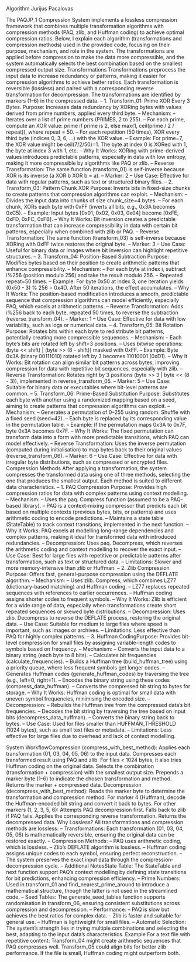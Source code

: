Algorithm Jurijus Pacalovas

The PAQJP_1 Compression System implements a lossless compression framework that combines multiple transformation algorithms with compression methods (PAQ, zlib, and Huffman coding) to achieve optimal compression ratios. Below, I explain each algorithm (transformations and compression methods) used in the provided code, focusing on their purpose, mechanism, and role in the system. The transformations are applied before compression to make the data more compressible, and the system automatically selects the best combination based on the smallest compressed output size. Transformations Transformations preprocess the input data to increase redundancy or patterns, making it easier for compression algorithms to achieve better ratios. Each transformation is reversible (lossless) and paired with a corresponding reverse transformation for decompression. The transformations are identified by markers (1–6) in the compressed data. – 1. Transform_01: Prime XOR Every 3 Bytes. Purpose: Increases data redundancy by XORing bytes with values derived from prime numbers, applied every third byte. – Mechanism: – Iterates over a list of prime numbers (PRIMES, 2 to 255). – For each prime, compute an XOR value: prime if prime is 2, else max(1, ceil(prime / 2 / repeat)), where repeat = 50. – For each repetition (50 times), XOR every third byte (indices 0, 3, 6, ...) with the XOR value. – Example: For prime=7, the XOR value might be ceil(7/2/50)=1. The byte at index 0 is XORed with 1, the byte at index 3 with 1, etc. – Why It Works: XORing with prime-derived values introduces predictable patterns, especially in data with low entropy, making it more compressible by algorithms like PAQ or zlib. – Reverse Transformation: The same function (transform_01) is self-inverse because XOR is its inverse (a XOR b XOR b = a). – Marker: 2 – Use Case: Effective for data with regular patterns, such as text or structured binary files. – 2. Transform_03: Pattern Chunk XOR Purpose: Inverts bits in fixed-size chunks to create patterns that compression algorithms can exploit. – Mechanism: – Divides the input data into chunks of size chunk_size=4 bytes. – For each chunk, XORs each byte with 0xFF (inverts all bits, e.g., 0x3A becomes 0xC5). – Example: Input bytes [0x01, 0x02, 0x03, 0x04] become [0xFE, 0xFD, 0xFC, 0xFB]. – Why It Works: Bit inversion creates a predictable transformation that can increase compressibility in data with certain bit patterns, especially when combined with zlib or PAQ. – Reverse Transformation: The same function (transform_03) is self-inverse because XORing with 0xFF twice restores the original byte. – Marker: 3 – Use Case: Useful for binary data or images where bit inversion can highlight repetitive structures. – 3. Transform_04: Position-Based Subtraction Purpose: Modifies bytes based on their position to create arithmetic patterns that enhance compressibility. – Mechanism: – For each byte at index i, subtract i%256 (position modulo 256) and take the result modulo 256. – Repeated repeat=50 times. – Example: For byte 0x50 at index 3, one iteration yields (0x50 - 3) % 256 = 0x4D. After 50 iterations, the effect accumulates. – Why It Works: The position-based modification introduces a smooth, predictable sequence that compression algorithms can model efficiently, especially PAQ, which excels at arithmetic patterns. – Reverse Transformation: Adds i%256 back to each byte, repeated 50 times, to reverse the subtraction (reverse_transform_04). – Marker: 1 – Use Case: Effective for data with low variability, such as logs or numerical data. – 4. Transform_05: Bit Rotation Purpose: Rotates bits within each byte to redistribute bit patterns, potentially creating more compressible sequences. – Mechanism: – Each byte’s bits are rotated left by shift=3 positions. – Uses bitwise operations: (byte << shift) | (byte >> (8 - shift)) masked with 0xFF. – Example: Byte 0x3A (binary 00111010) rotated left by 3 becomes 11010001 (0xD1). – Why It Works: Bit rotation can align similar bit patterns across bytes, improving compression for data with repetitive bit sequences, especially with zlib. – Reverse Transformation: Rotates right by 3 positions (byte >> 3 | byte << (8 - 3)), implemented in reverse_transform_05. – Marker: 5 – Use Case: Suitable for binary data or executables where bit-level patterns are common. – 5. Transform_06: Prime-Based Substitution Purpose: Substitutes each byte with another using a randomized mapping based on a seed, aiming to create patterns that compression algorithms can exploit. – Mechanism: – Generates a permutation of 0–255 using random. Shuffle with a fixed seed (seed=42). – Each byte is replaced by its corresponding value in the permutation table. – Example: If the permutation maps 0x3A to 0x7F, byte 0x3A becomes 0x7F. – Why It Works: The fixed permutation can transform data into a form with more predictable transitions, which PAQ can model effectively. – Reverse Transformation: Uses the inverse permutation (computed during initialisation) to map bytes back to their original values (reverse_transform_06). – Marker: 6 – Use Case: Effective for data with irregular byte distributions, such as compressed or encrypted files. Compression Methods After applying a transformation, the system compresses the transformed data using one of three methods, selecting the one that produces the smallest output. Each method is suited to different data characteristics. – 1. PAQ Compression Purpose: Provides high compression ratios for data with complex patterns using context modelling. – Mechanism: – Uses the paq. Compress function (assumed to be a PAQ-based library). – PAQ is a context-mixing compressor that predicts each bit based on multiple contexts (previous bytes, bits, or patterns) and uses arithmetic coding to encode predictions. – Maintains a state table (StateTable) to track context transitions, implemented in the next function. – Why It Works: PAQ excels at modelling long-range dependencies and complex patterns, making it ideal for transformed data with introduced redundancies. – Decompression: Uses paq. Decompress, which reverses the arithmetic coding and context modelling to recover the exact input. – Use Case: Best for large files with repetitive or predictable patterns after transformation, such as text or structured data. – Limitations: Slower and more memory-intensive than zlib or Huffman. – 2. Zlib Compression Purpose: Offers fast, general-purpose compression using the DEFLATE algorithm. – Mechanism: – Uses zlib. Compress, which combines LZ77 (dictionary-based matching) and Huffman coding. – LZ77 replaces repeated sequences with references to earlier occurrences. – Huffman coding assigns shorter codes to frequent symbols. – Why It Works: Zlib is efficient for a wide range of data, especially when transformations create short repeated sequences or skewed byte distributions. – Decompression: Uses zlib. Decompress to reverse the DEFLATE process, restoring the original data. – Use Case: Suitable for medium to large files where speed is important, such as images or archives. – Limitations: Less effective than PAQ for highly complex patterns. – 3. Huffman CodingPurpose: Provides bit-level compression for small files by assigning variable-length codes to symbols based on frequency. – Mechanism: – Converts the input data to a binary string (each byte to 8 bits). – Calculates bit frequencies (calculate_frequencies). – Builds a Huffman tree (build_huffman_tree) using a priority queue, where less frequent symbols get longer codes. – Generates Huffman codes (generate_huffman_codes) by traversing the tree (e.g., left=0, right=1). – Encodes the binary string using these codes (compress_data_huffman). – Converts the compressed bit string to bytes for storage. – Why It Works: Huffman coding is optimal for small data with uneven symbol frequencies, minimising the encoded size. – Decompression: – Rebuilds the Huffman tree from the compressed data’s bit frequencies. – Decodes the bit string by traversing the tree based on input bits (decompress_data_huffman). – Converts the binary string back to bytes. – Use Case: Used for files smaller than HUFFMAN_THRESHOLD (1024 bytes), such as small text files or metadata. – Limitations: Less effective for large files due to overhead and lack of context modelling.

System WorkflowCompression (compress_with_best_method):
Applies each transformation (01, 03, 04, 05, 06) to the input data.
Compresses each transformed result using PAQ and zlib.
For files < 1024 bytes, it also tries Huffman coding on the original data.
Selects the combination (transformation + compression) with the smallest output size.
Prepends a marker byte (1–6) to indicate the chosen transformation and method.
Returns the marker + compressed data.
Decompression (decompress_with_best_method):
Reads the marker byte to determine the transformation and compression method.
For marker 4 (Huffman), decode the Huffman-encoded bit string and convert it back to bytes.
For other markers (1, 2, 3, 5, 6):
Attempts PAQ decompression first.
Falls back to zlib if PAQ fails.
Applies the corresponding reverse transformation.
Returns the decompressed data. Why Lossless? All transformations and compression methods are lossless: – Transformations: Each transformation (01, 03, 04, 05, 06) is mathematically reversible, ensuring the original data can be restored exactly. – Compression Methods: – PAQ uses arithmetic coding, which is lossless. – Zlib’s DEFLATE algorithm is lossless. – Huffman coding assigns unique codes to each symbol, ensuring perfect reconstruction. – The system preserves the exact input data through the compression-decompression cycle. – Additional NotesState Table: The StateTable and next function support PAQ’s context modelling by defining state transitions for bit predictions, enhancing compression efficiency. – Prime Numbers: Used in transform_01 and find_nearest_prime_around to introduce a mathematical structure, though the latter is not used in the streamlined code. – Seed Tables: The generate_seed_tables function supports randomisation in transform_06, ensuring consistent substitutions across compression and decompression. – Performance: – PAQ is slow but achieves the best ratios for complex data. – Zlib is faster and suitable for general use. – Huffman is lightweight for small files. – Automatic Selection: The system’s strength lies in trying multiple combinations and selecting the best, adapting to the input data’s characteristics. Example For a text file with repetitive content:
Transform_04 might create arithmetic sequences that PAQ compresses well.
Transform_05 could align bits for better zlib performance.
If the file is small, Huffman coding might outperform both.
